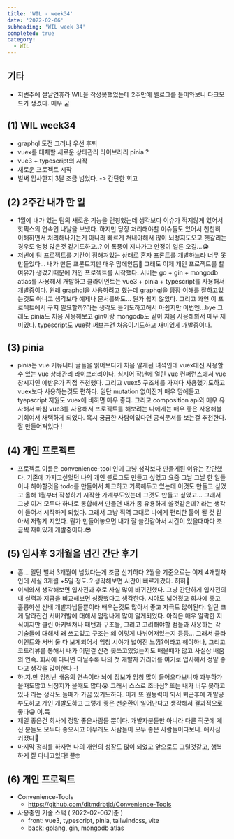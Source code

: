 ```yaml
---
title: 'WIL - week34'
date: '2022-02-06'
subheading: 'WIL week 34'
completed: true
category:
  - WIL
---
```


## 기타

- 저번주에 설날연휴라 WIL을 작성못했었는데 2주만에 벨로그를 들어와보니 다크모드가 생겼다. 매우 굳

## (1) WIL week34

- graphql 도전 그러나 우선 후퇴
- vuex를 대체할 새로운 상태관리 라이브러리 pinia ?
- vue3 + typescript의 시작
- 새로운 프로젝트 시작
- 벌써 입사한지 3달 조금 넘었다. -> 간단한 회고

## (2) 2주간 내가 한 일

- 1월에 내가 있는 팀의 새로운 기능을 런칭했는데 생각보다 이슈가 적지않게 있어서 핫픽스의 연속인 나날을 보냈다. 하지만 당장 처리해야할 이슈들도 있어서 천천히 이해하면서 처리해나가는게 아니라 빠르게 쳐내야해서 많이 뇌정지도오고 헷갈리는경우도 엄청 많은것 같기도하고..? 이 폭풍이 지나가고 안정이 얼른 오길...😭
- 저번에 팀 프로젝트를 기간이 정해져있는 상태로 혼자 프론트를 개발하느라 너무 못만들었다... 내가 만든 프론트지만 매우 맘에안듬🤔 그래도 이제 개인 프로젝트를 할 여유가 생겼기때문에 개인 프로젝트를 시작했다. 서버는 go + gin + mongodb atlas를 사용해서 개발하고 클라이언트는 vue3 + pinia + typescript를 사용해서 개발중이다. 원래 graphql을 사용하려고 했는데 graphql을 당장 이해를 잘하고있는것도 아니고 생각보다 예제나 문서를봐도... 뭔가 쉽지 않았다. 그리고 과연 이 프로젝트에서 구지 필요할까?라는 생각도 들기도하고해서 아쉽지만 이번엔...bye 그래도 pinia도 처음 사용해보고 gin이랑 mongodb도 같이 처음 사용해봐서 매우 재미있다. typescript도 vue랑 써보는건 처음이기도하고 재미있게 개발중이다.

## (3) pinia

- pinia는 vue 커뮤니티 글들을 읽어보다가 처음 알게된 녀석인데 vuex대신 사용할 수 있는 vue 상태관리 라이브러리이다. 심지어 작년에 열린 vue 컨퍼런스에서 vue 창시자인 에반유가 직접 추천했다. 그리고 vuex5 구조체를 가져다 사용했기도하고 vuex보다 사용하는것도 편하다. 일단 mutation 없어진거 매우 맘에들고 tyepscript 지원도 vuex에 비하면 매우 좋다. 그리고 composition api와 매우 유사해서 마침 vue3를 사용해서 프로젝트를 해보려는 나에게는 매우 좋은 사용해볼 기회여서 채택하게 되었다. 혹시 궁금한 사람이있다면 공식문서를 보는걸 추천한다. 잘 만들어져있다 !

## (4) 개인 프로젝트

- 프로젝트 이름은 convenience-tool 인데 그냥 생각보다 만들게된 이유는 간단했다. 기존에 가지고싶었던 나의 개인 블로그도 만들고 싶었고 요즘 그날 그날 한 일들이나 해야할것을 todo를 만들어서 체크하고 기록해두고 있는데 이것도 만들고 싶었고 올해 1월부터 작성하기 시작한 가계부도있는데 그것도 만들고 싶었고... 그래서 그냥 이거 모두다 하나로 통합해서 만들면 내가 좀 유용하게 쓸것같은데? 라는 생각이 들어서 시작하게 되었다. 그래서 그냥 직역 그대로 나에게 편리한 툴이 될 것 같아서 저렇게 지었다. 뭔가 만들어놓으면 내가 잘 쓸것같아서 시간이 있을때마다 조금씩 재미있게 개발중이다.😎

## (5) 입사후 3개월을 넘긴 간단 후기

- 흠... 일단 벌써 3개월이 넘었다는게 조금 신기하다 2월을 기준으로는 이제 4개월차인데 사실 3개월 +5일 정도..? 생각해보면 시간이 빠르게갔다. 허허🙂
- 이제와서 생각해보면 입사전과 후로 사실 많이 바뀌긴했다. 그냥 간단하게 입사전의 내 실력과 지금을 비교해보면 성장했다고 생각한다. 시야도 넓어졌고 회사에 좋고 훌륭하신 선배 개발자님들뿐이라 배우는것도 많아서 좋고 자극도 많이된다. 일단 크게 달라진건 서버개발에 대해서 엄청나게 많이 알게되었다. 아직은 매우 얄팍한 지식이지만 클린 아키텍쳐나 패턴과 구조들, 그리고 고려해야할 점들과 사용하는 각 기술들에 대해서 왜 쓰고있고 구조는 왜 이렇게 나뉘어져있는지 등등... 그래서 클라이언트와 서버 둘 다 보게되어서 엄청 시야가 넓어진 느낌?이라고 해야하나, 그리고 코드리뷰를 통해서 내가 어떤걸 신경 못쓰고있었는지도 배울때가 많고 사실상 배움의 연속. 회사에 다니면 다닐수록 나의 첫 개발자 커리어를 여기로 입사해서 정말 좋다고 생각을 많이한다 -!
- 하.지.만 엄청난 배움의 연속이라 뇌에 정보가 엄청 많이 들어오다보니까 과부하가 올때도많고 뇌정지가 올때도 많다😭 그래서 스스로 조바심? 또는 내가 너무 못하고있나 라는 생각도 들때가 가끔 있기도하다. 이게 또 원동력이 되서 퇴근후에 개발공부도하고 개인 개발도하고 그렇게 좋은 선순환이 일어난다고 생각해서 결과적으로 좋다😀 이.득
- 제일 좋은건 회사에 정말 좋은사람들 뿐이다. 개발자분들만 아니라 다른 직군에 계신 분들도 모두다 좋으시고 아무래도 사람들이 모두 좋은 사람들이다보니..애사심 커졌다🤭
- 마지막 정리를 하자면 나의 개인의 성장도 많이 되었고 앞으로도 그럴것같고, 행복하게 잘 다니고있다! 끝🤓

## (6) 개인 프로젝트

- Convenience-Tools
  - https://github.com/dltmdrbtjd/Convenience-Tools
- 사용중인 기술 스택 ( 2022-02-06기준 )
  - front: vue3, typescript, pinia, tailwindcss, vite
  - back: golang, gin, mongodb atlas

